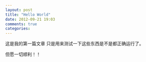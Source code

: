 ```yaml
---
layout: post
title: "Hello World"
date: 2012-09-21 19:03
comments: true
categories: 
---
```

这是我的第一篇文章 只是用来测试一下这些东西是不是都正确运行了。

但愿一切顺利！！

